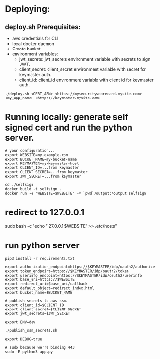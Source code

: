 # Deploying:
## deploy.sh Prerequisites:
- aws credentials for CLI
- local docker daemon
- Create bucket
- environment variables:
  - jwt_secrets: jwt_secrets environment variable with secrets to sign JWT.
  - client_secret: client_secret environment variable with secret for keymaster auth.
  - client_id: client_id environment variable with client id for keymaster auth.

```
./deploy.sh <CERT_ARN> <https://mysecurityscorecard.mysite.com> <my_app_name> <https://keymaster.mysite.com>
```


# Running locally: generate self signed cert and run the python server.
```
# your configuration...
export WEBSITE=my.example.com
export BUCKET_NAME=my-bucket-name
export KEYMASTER=my-keymaster-host
export CLIENT_ID=...from keymaster
export CLIENT_SECRET=...from keymaster
export JWT_SECRET=...from keymaster

cd ./selfsign
docker build -t selfsign .
docker run -e "WEBSITE=$WEBSITE" -v `pwd`/output:/output selfsign
```
 # redirect <yourwebsite> to 127.0.0.1
sudo bash -c "echo '127.0.0.1  $WEBSITE' >> /etc/hosts"
 # run python server
```
pip3 install -r requirements.txt

export authorization_endpoint=https://$KEYMASTER/idp/oauth2/authorize
export token_endpoint=https://$KEYMASTER/idp/oauth2/token
export userinfo_endpoint=https://$KEYMASTER/idp/oauth2/userinfo
export base_uri=https://$WEBSITE
export redirect_uri=$base_uri/callback
export default_object=redirect_index.html
export bucket_name=$BUCKET_NAME

# publish secrets to aws ssm.
export client_id=$CLIENT_ID
export client_secret=$CLIENT_SECRET
export jwt_secrets=$JWT_SECRET

export ENV=dev

./publish_ssm_secrets.sh

export DEBUG=true

# sudo because we're binding 443
sudo -E python3 app.py
```

